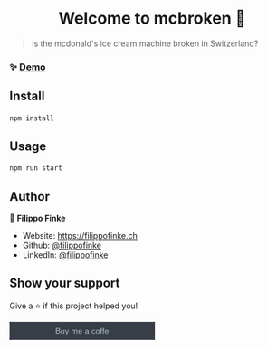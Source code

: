 <h1 align="center">Welcome to mcbroken 👋</h1>
<p>
</p>

> is the mcdonald's ice cream machine broken in Switzerland?

### ✨ [Demo](https://mcbroken.filippofinke.ch)

## Install

```sh
npm install
```

## Usage

```sh
npm run start
```

## Author

👤 **Filippo Finke**

* Website: https://filippofinke.ch
* Github: [@filippofinke](https://github.com/filippofinke)
* LinkedIn: [@filippofinke](https://linkedin.com/in/filippofinke)

## Show your support

Give a ⭐️ if this project helped you!

<a href="https://www.buymeacoffee.com/filippofinke">
  <img src="https://github.com/filippofinke/filippofinke/raw/main/images/buymeacoffe.png" alt="Buy Me A McFlurry">
</a>
